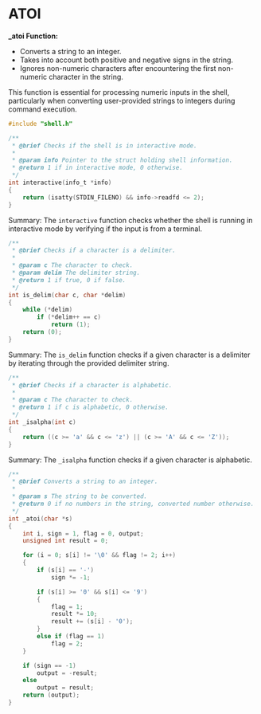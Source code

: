 # ATOI

**_atoi Function:**
- Converts a string to an integer.
- Takes into account both positive and negative signs in the string.
- Ignores non-numeric characters after encountering the first non-numeric character in the string.

This function is essential for processing numeric inputs in the shell, particularly when converting user-provided strings to integers during command execution.

```c
#include "shell.h"

/**
 * @brief Checks if the shell is in interactive mode.
 *
 * @param info Pointer to the struct holding shell information.
 * @return 1 if in interactive mode, 0 otherwise.
 */
int interactive(info_t *info)
{
    return (isatty(STDIN_FILENO) && info->readfd <= 2);
}
```

Summary: The `interactive` function checks whether the shell is running in interactive mode by verifying if the input is from a terminal.

```c
/**
 * @brief Checks if a character is a delimiter.
 *
 * @param c The character to check.
 * @param delim The delimiter string.
 * @return 1 if true, 0 if false.
 */
int is_delim(char c, char *delim)
{
    while (*delim)
        if (*delim++ == c)
            return (1);
    return (0);
}
```

Summary: The `is_delim` function checks if a given character is a delimiter by iterating through the provided delimiter string.

```c
/**
 * @brief Checks if a character is alphabetic.
 *
 * @param c The character to check.
 * @return 1 if c is alphabetic, 0 otherwise.
 */
int _isalpha(int c)
{
    return ((c >= 'a' && c <= 'z') || (c >= 'A' && c <= 'Z'));
}
```

Summary: The `_isalpha` function checks if a given character is alphabetic.

```c
/**
 * @brief Converts a string to an integer.
 *
 * @param s The string to be converted.
 * @return 0 if no numbers in the string, converted number otherwise.
 */
int _atoi(char *s)
{
    int i, sign = 1, flag = 0, output;
    unsigned int result = 0;

    for (i = 0; s[i] != '\0' && flag != 2; i++)
    {
        if (s[i] == '-')
            sign *= -1;

        if (s[i] >= '0' && s[i] <= '9')
        {
            flag = 1;
            result *= 10;
            result += (s[i] - '0');
        }
        else if (flag == 1)
            flag = 2;
    }

    if (sign == -1)
        output = -result;
    else
        output = result;
    return (output);
}
```
